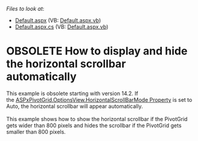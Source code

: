 <!-- default file list -->
*Files to look at*:

* [Default.aspx](./CS/WebSite/Default.aspx) (VB: [Default.aspx.vb](./VB/WebSite/Default.aspx.vb))
* [Default.aspx.cs](./CS/WebSite/Default.aspx.cs) (VB: [Default.aspx.vb](./VB/WebSite/Default.aspx.vb))
<!-- default file list end -->
# OBSOLETE  How to display and hide the horizontal scrollbar automatically


<p>This example is obsolete starting with version 14.2. If the <a href="https://documentation.devexpress.com/#AspNet/DevExpressWebASPxPivotGridPivotGridWebOptionsView_HorizontalScrollBarModetopic">ASPxPivotGrid.OptionsView.HorizontalScrollBarMode Property</a> is set to Auto, the horizontal scrollbar will appear automatically.<br><br>This example shows how to show the horizontal scrollbar if the PivotGrid gets wider than 800 pixels and hides the scrollbar if the PivotGrid gets smaller than 800 pixels.</p>

<br/>


